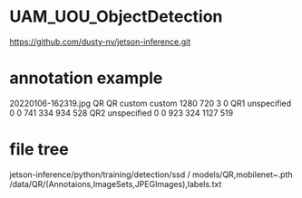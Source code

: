 # UAM_UOU_ObjectDetection

https://github.com/dusty-nv/jetson-inference.git

# annotation example
<annotation>
    <filename>20220106-162319.jpg</filename>
    <folder>QR</folder>
    <source>
        <database>QR</database>
        <annotation>custom</annotation>
        <image>custom</image>
    </source>
    <size>
        <width>1280</width>
        <height>720</height>
        <depth>3</depth>
    </size>
    <segmented>0</segmented>
    <object>
        <name>QR1</name>
        <pose>unspecified</pose>
        <truncated>0</truncated>
        <difficult>0</difficult>
        <bndbox>
            <xmin>741</xmin>
            <ymin>334</ymin>
            <xmax>934</xmax>
            <ymax>528</ymax>
        </bndbox>
    </object>
    <object>
        <name>QR2</name>
        <pose>unspecified</pose>
        <truncated>0</truncated>
        <difficult>0</difficult>
        <bndbox>
            <xmin>923</xmin>
            <ymin>324</ymin>
            <xmax>1127</xmax>
            <ymax>519</ymax>
        </bndbox>
    </object>
</annotation>

# file tree
jetson-inference/python/training/detection/ssd / models/QR,mobilenet~.pth
                                               /data/QR/(Annotaions,ImageSets,JPEGImages),labels.txt

